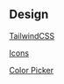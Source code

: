 ## Design

[TailwindCSS](https://tailwindcss.com/)

[Icons](https://heroicons.com/)

[Color Picker](https://htmlcolorcodes.com/color-picker/)